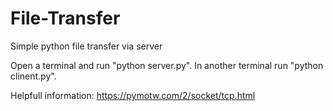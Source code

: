 # File-Transfer
Simple python file transfer via server

Open a terminal and run "python server.py".
In another terminal run "python clinent.py".

Helpfull information:
https://pymotw.com/2/socket/tcp.html